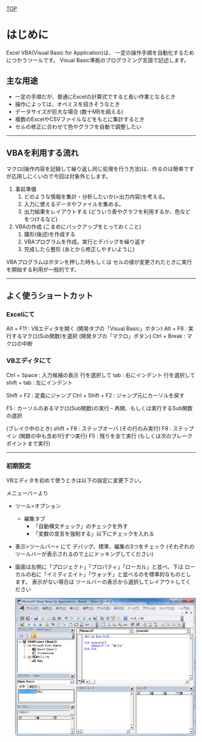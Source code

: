 [TOP](.)

# はじめに
Excel VBA(Visual Basic for Application)は、
一定の操作手順を自動化するためにつかうツールです。
Visual Basic準拠のプログラミング言語で記述します。

## 主な用途
* 一定の手順だが、普通にExcelの計算式ですると長い作業となるとき
* 操作によっては、オペミスを招きそうなとき
* データサイズが巨大な場合 (数十MBを超える)
* 複数のExcelやCSVファイルなどをもとに集計するとき
* セルの修正に合わせて色やグラフを自動で調整したい

------------------


## VBAを利用する流れ
マクロ(操作内容を記録して繰り返し同じ処理を行う方法)は、作るのは簡単ですが応用しにくいので今回は対象外とします。

1. 事前準備
   1. どのような情報を集計・分析したいか(=出力内容)を考える。
   2. 入力に使えるデータやファイルを集める。
   3. 出力結果をレイアウトする (どういう表やグラフを利用するか、色などをつけるなど)
2. VBAの作成 (こまめにバックアップをとっておくこと) 
   1. 雛形(後述)を作成する
   2. VBAプログラムを作成。実行とデバッグを繰り返す
   3. 完成したら整形 (あとから修正しやすいように)

VBAプログラムはボタンを押した時もしくは セルの値が変更されたときに実行を開始する利用が一般的です。

------------------

## よく使うショートカット

### Excelにて
Alt + F11 : VBエディタを開く (開発タブの「Visual Basic」ボタン)
Alt + F8 : 実行するマクロ(Sub関数)を選択 (開発タブの「マクロ」ボタン)
Ctrl + Break : マクロの中断

### VBエディタにて
Ctrl + Space : 入力候補の表示
行を選択して tab : 右にインデント
行を選択して shift + tab : 左にインデント 

Shift + F2 : 定義にジャンプ
Ctrl + Shift + F2 : ジャンプ元にカーソルを戻す

F5 : カーソルのあるマクロ(Sub関数)の実行・再開、もしくは実行するSub関数の選択

(ブレイク中のとき)
shift + F8 : ステップオーバ (その行のみ実行)
F8 : ステップイン (関数の中も含め1行ずつ実行)
F5 : 残りを全て実行 (もしくは次のブレークポイントまで実行)



------------------


### 初期設定
VBエディタを初めて使うときは以下の設定に変更下さい。

メニューバーより
* ツール>オプション
  * 編集タブ
    * 「自動構文チェック」のチェックを外す
    * 「変数の宣言を強制する」以下にチェックを入れる
* 表示>ツールバー> にて デバッグ、標準、編集の3つをチェック (それぞれのツールバーが表示されるので上にドッキングしてください)
* 画面は左側に「プロジェクト」「プロパティ」「ローカル」と並べ、下は ローカルの右に「イミディエイト」「ウォッチ」と並べるのを標準的なものとします。
  表示がない場合は ツールバーの表示から選択してレイアウトしてください
  
  ![VBE](images/VBE.png)